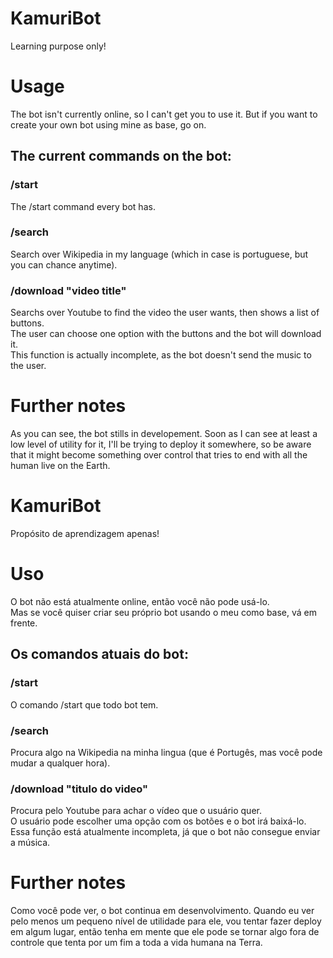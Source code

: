 # KamuriBot
Learning purpose only!

# Usage
The bot isn't currently online, so I can't get you to use it. But if you want to create your own bot using mine as base, go on.

## The current commands on the bot:
### /start
The /start command every bot has.
### /search
Search over Wikipedia in my language (which in case is portuguese, but you can chance anytime).
### /download "video title"
Searchs over Youtube to find the video the user wants, then shows a list of buttons.  
The user can choose one option with the buttons and the bot will download it.  
This function is actually incomplete, as the bot doesn't send the music to the user.

# Further notes
As you can see, the bot stills in developement. Soon as I can see at least a low level of utility
for it, I'll be trying to deploy it somewhere, so be aware that it might become something over control
that tries to end with all the human live on the Earth.


# KamuriBot
Propósito de aprendizagem apenas!

# Uso
O bot não está atualmente online, então você não pode usá-lo.  
Mas se você quiser criar seu próprio bot usando o meu como base, vá em frente.

## Os comandos atuais do bot:
### /start
O comando /start que todo bot tem.
### /search
Procura algo na Wikipedia na minha lingua (que é Portugês, mas você pode mudar a qualquer hora).
### /download "titulo do video"
Procura pelo Youtube para achar o vídeo que o usuário quer.  
O usuário pode escolher uma opção com os botões e o bot irá baixá-lo.  
Essa função está atualmente incompleta, já que o bot não consegue enviar a música.

# Further notes
Como você pode ver, o bot continua em desenvolvimento. Quando eu ver pelo menos um pequeno nível de utilidade para ele,
vou tentar fazer deploy em algum lugar, então tenha em mente que ele pode se tornar algo fora de controle que tenta por um fim a toda a vida humana na Terra.

